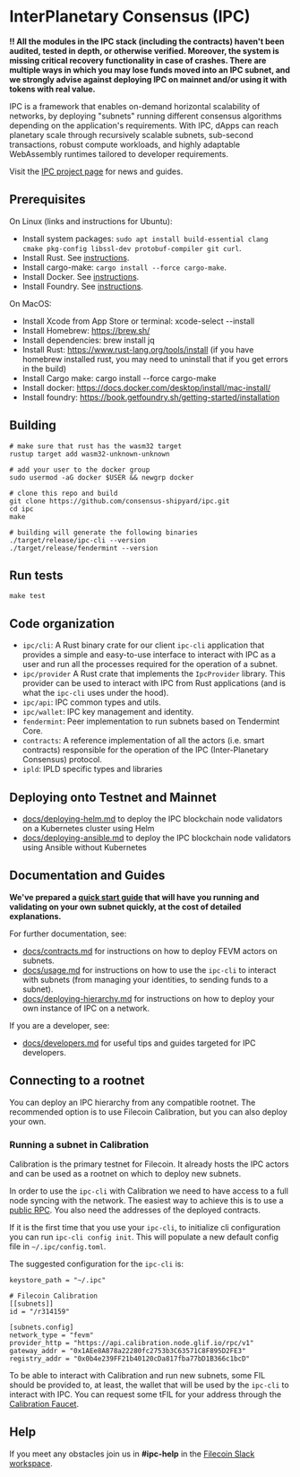 # InterPlanetary Consensus (IPC)

**‼️ All the modules in the IPC stack (including the contracts) haven't been audited, tested in depth, or otherwise verified. Moreover, the system is missing critical recovery functionality in case of crashes. There are multiple ways in which you may lose funds moved into an IPC subnet, and we strongly advise against deploying IPC on mainnet and/or using it with tokens with real value.**

IPC is a framework that enables on-demand horizontal scalability of networks, by deploying "subnets" running different consensus algorithms depending on the application's requirements. With IPC, dApps can reach planetary scale through recursively scalable subnets, sub-second transactions, robust compute workloads, and highly adaptable WebAssembly runtimes tailored to developer requirements.

Visit the [IPC project page](https://www.ipc.space/) for news and guides.

## Prerequisites

On Linux (links and instructions for Ubuntu):

- Install system packages: `sudo apt install build-essential clang cmake pkg-config libssl-dev protobuf-compiler git curl`.
- Install Rust. See [instructions](https://www.rust-lang.org/tools/install).
- Install cargo-make: `cargo install --force cargo-make`.
- Install Docker. See [instructions](https://docs.docker.com/engine/install/ubuntu/).
- Install Foundry. See [instructions](https://book.getfoundry.sh/getting-started/installation).

On MacOS:

- Install Xcode from App Store or terminal: xcode-select --install
- Install Homebrew: https://brew.sh/
- Install dependencies: brew install jq
- Install Rust: https://www.rust-lang.org/tools/install (if you have homebrew installed rust, you may need to uninstall that if you get errors in the build)
- Install Cargo make: cargo install --force cargo-make
- Install docker: https://docs.docker.com/desktop/install/mac-install/
- Install foundry: https://book.getfoundry.sh/getting-started/installation

## Building

```
# make sure that rust has the wasm32 target
rustup target add wasm32-unknown-unknown

# add your user to the docker group
sudo usermod -aG docker $USER && newgrp docker

# clone this repo and build
git clone https://github.com/consensus-shipyard/ipc.git
cd ipc
make

# building will generate the following binaries
./target/release/ipc-cli --version
./target/release/fendermint --version
```

## Run tests

```
make test
```

## Code organization

- `ipc/cli`: A Rust binary crate for our client `ipc-cli` application that provides a simple and easy-to-use interface to interact with IPC as a user and run all the processes required for the operation of a subnet.
- `ipc/provider` A Rust crate that implements the `IpcProvider` library. This provider can be used to interact with IPC from Rust applications (and is what the `ipc-cli` uses under the hood).
- `ipc/api`: IPC common types and utils.
- `ipc/wallet`: IPC key management and identity.
- `fendermint`: Peer implementation to run subnets based on Tendermint Core.
- `contracts`: A reference implementation of all the actors (i.e. smart contracts) responsible for the operation of the IPC (Inter-Planetary Consensus) protocol.
- `ipld`: IPLD specific types and libraries

## Deploying onto Testnet and Mainnet

- [docs/deploying-helm.md](./docs/ipc/deploying-helm.md) to deploy the IPC blockchain node validators on a Kubernetes cluster using Helm 
- [docs/deploying-ansible.md](./docs/ipc/deploying-ansible.md) to deploy the IPC blockchain node validators using Ansible without Kubernetes

## Documentation and Guides

**We've prepared a [quick start guide](https://docs.ipc.space/quickstarts/deploy-a-subnet) that will have you running and validating on your own subnet quickly, at the cost of detailed explanations.**

For further documentation, see:

- [docs/contracts.md](./docs/ipc/contracts.md) for instructions on how to deploy FEVM actors on subnets.
- [docs/usage.md](./docs/ipc/usage.md) for instructions on how to use the `ipc-cli` to interact with subnets (from managing your identities, to sending funds to a subnet).
- [docs/deploying-hierarchy.md](./docs/ipc/deploying-hierarchy.md) for instructions on how to deploy your own instance of IPC on a network.

If you are a developer, see:

- [docs/developers.md](./docs/ipc/developers.md) for useful tips and guides targeted for IPC developers.

## Connecting to a rootnet

You can deploy an IPC hierarchy from any compatible rootnet. The recommended option is to use Filecoin Calibration, but you can also deploy your own.

### Running a subnet in Calibration

Calibration is the primary testnet for Filecoin. It already hosts the IPC actors and can be used as a rootnet on which to deploy new subnets.

In order to use the `ipc-cli` with Calibration we need to have access to a full node syncing with the network. The easiest way to achieve this is to use a [public RPC](https://docs.filecoin.io/networks/calibration/rpcs/). You also need the addresses of the deployed contracts.

If it is the first time that you use your `ipc-cli`, to initialize cli configuration you can run `ipc-cli config init`. This will populate a new default config file in `~/.ipc/config.toml`.

The suggested configuration for the `ipc-cli` is:

```
keystore_path = "~/.ipc"

# Filecoin Calibration
[[subnets]]
id = "/r314159"

[subnets.config]
network_type = "fevm"
provider_http = "https://api.calibration.node.glif.io/rpc/v1"
gateway_addr = "0x1AEe8A878a22280fc2753b3C63571C8F895D2FE3"
registry_addr = "0x0b4e239FF21b40120cDa817fba77bD1B366c1bcD"
```

To be able to interact with Calibration and run new subnets, some FIL should be provided to, at least, the wallet that will be used by the `ipc-cli` to interact with IPC. You can request some tFIL for your address through the [Calibration Faucet](https://faucet.calibration.fildev.network/funds.html).

## Help

If you meet any obstacles join us in **#ipc-help** in the [Filecoin Slack workspace](https://filecoin.io/slack).
